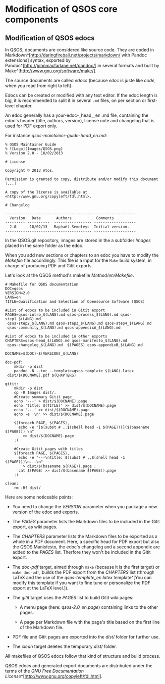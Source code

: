 # Modification of QSOS core components

## Modification of QSOS edocs

In QSOS, documents are considered like source code. They are coded in Markdown^[<http://daringfireball.net/projects/markdown/> with Pandoc extensions] syntax, exported by Pandoc^[<http://johnmacfarlane.net/pandoc/>] in several formats and built by Make^[<http://www.gnu.org/software/make/>]. 

The source documents are called _edocs_ (because _edoc_ is juste like _code_, when you read from right to left).

Edocs can be created or modified with any text editor. If the edoc length is big, it is recommended to split it in several `.md` files, on per section or first-level chapter.

An edoc generally has a your-edoc-_head__en .md file, containing the edoc's header (title, authors, version), license note and changelog that is used for PDF export only.

For instance _qsos-maintainer-guide-head_en.md_:

~~~{.Mandoc .numberLines}
% QSOS Maintainer Guide
% ![Logo](Images/QSOS.png)
% Version 2.0 - 18/02/2013

# License

Copyright © 2013 Atos.

Permission is granted to copy, distribute and/or modify this document [...]

A copy of the license is available at <http://www.gnu.org/copyleft/fdl.html>.

# Changelog

-----------------------------------------------------------
  Version   Date       Authors           Comments
--------- ----------  ----------------- -------------------
  2.0      18/02/13   Raphaël Semeteys  Initial version.
--------------------------------------- -------------------
~~~
    
In the QSOS.git repository, images are stored in the a subfolder _Images_ placed in the same folder as the edoc.

When you add new sections or chapters to an edoc you have to modify the _Makefile_ file accordingly. This file is a input for the `Make` build system, in charge of producing PDF and Gitit exports. 

Let's look at the QSOS method's makefile _Method/en/Makefile_.

~~~{.Makefile .numberLines}
# Makefile for QSOS documentation
DOC=qsos
VERSION=2.0
LANG=en
TITLE=Qualification and Selection of Opensource Software (QSOS)

#List of edocs to be included in Gitit export
PAGES=qsos-intro_$(LANG).md qsos-process_$(LANG).md qsos-step1_$(LANG).md
 qsos-step2_$(LANG).md qsos-step3_$(LANG).md qsos-step4_$(LANG).md
 qsos-community_$(LANG).md qsos-appendixA_$(LANG).md

#List of edocs to be included in other exports
CHAPTERS=qsos-head_$(LANG).md qsos-manifesto_$(LANG).md
 qsos-changelog_$(LANG).md  $(PAGES) qsos-appendixB_$(LANG).md

DOCNAME=$(DOC)-$(VERSION)_$(LANG)

doc-pdf:
	mkdir -p dist
	pandoc -N --toc --template=qsos-template_$(LANG).latex 
 dist/$(DOCNAME).pdf $(CHAPTERS)

gitit:
	mkdir -p dist
	cp -R Images dist/.
	#Create summary Gitit page
	echo '---' > dist/$(DOCNAME).page
	echo 'title: $(TITLE)' >> dist/$(DOCNAME).page
	echo '...' >> dist/$(DOCNAME).page
	echo -e '\n' >> dist/$(DOCNAME).page

	$(foreach PAGE, $(PAGES), 
	  echo -e "[$(subst # ,,$(shell head -1 $(PAGE)))]($(basename $(PAGE))) \n" 
	    >> dist/$(DOCNAME).page 
	;)

	#Create Gitit pages with titles
	$(foreach PAGE, $(PAGES), 
	  echo -e "---\ntitle: $(subst # ,,$(shell head -1 $(PAGE)))\n...\n" 
	    > dist/$(basename $(PAGE)).page ; 
	  cat $(PAGE) >> dist/$(basename $(PAGE)).page 
	;)

clean:
	rm -Rf dist/
~~~

Here are some noticeable points:

* You need to change the _VERSION_ parameter when you package a new version of the edoc and exports.

* The _PAGES_ parameter lists the Markdown files to be included in the Gitit export, as wiki pages.

* The _CHAPTERS_ parameter lists the Markdown files to be exported as a whole in a PDF document. Here, a specific head for PDF export but also the QSOS Manisfesto, the edoc's changelog and a second appendix are added to the _PAGES_ list. Therfore they won't be included in the Gitit export.

* The _doc-pdf_ target, aimed through `make` (because it is the first target) or `make doc-pdf`, builds the PDF export from the _CHAPTERS_ list (through LaTeX and the use of the  _qsos-template_en.latex_ template^[You can modify this template if you want to fine tune or personalize the PDF export at the LaTeX level.]).

* The _gitit_ target uses the _PAGES_ list to build Gitit wiki pages:

    + A menu page (here: _qsos-2.0_en.page_) containing links to the other pages.

    + A page per Markdown file with the page's title based on the first line of the Markdown file.

* PDF file and Gitit pages are exported into the _dist/_ folder for further use.

* The _clean_ target deletes the temporary _dist/_ folder.

All makefiles of QSOS edocs follow that kind of structure and build process. 

QSOS edocs and generated export documents are distributed under the terms of the _GNU Free Documentation License_^[<http://www.gnu.org/copyleft/fdl.html>].
